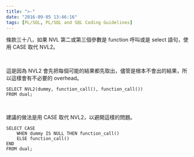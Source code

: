 ```yaml
---
title: ">-"
date: "2016-09-05 13:46:16"
tags: [PL/SQL, PL/SQL and SQL Coding Guidelines]
---
```



條款三十八，如果 NVL 第二或第三個參數是 function 呼叫或是 select 語句，使用 CASE 取代 NVL2。

<!-- More -->

<br/>


這是因為 NVL2 會先把每個可能的結果都先取出，儘管是根本不會出的結果，所以這樣會有不必要的 overhead。  

```psql
SELECT NVL2(dummy, function_call(), function_call()) 
FROM dual;
```

<br/>


建議的做法是用 CASE 取代 NVL2，以避開這樣的問題。  

```psql
SELECT CASE 
    WHEN dummy IS NULL THEN function_call() 
    ELSE function_call()
END 
FROM dual;
```
